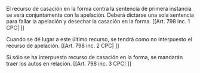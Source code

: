 El recurso de casación en la forma contra la sentencia de primera instancia se verá conjuntamente con la apelación. Deberá dictarse una sola sentencia para fallar la apelación y desechar la casación en la forma. [[Art. 798 inc. 1 CPC| ]]

Cuando se dé lugar a este último recurso, se tendrá como no interpuesto el recurso de apelación. [[Art. 798 inc. 2 CPC| ]]

Si sólo se ha interpuesto recurso de casación en la forma, se mandarán traer los autos en relación. [[Art. 798 inc. 3 CPC| ]]